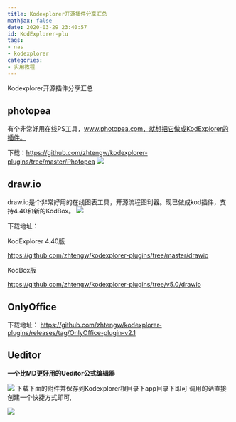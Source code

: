 ```yaml
---
title: Kodexplorer开源插件分享汇总
mathjax: false
date: 2020-03-29 23:40:57
id: KodExplorer-plu
tags:
- nas
- kodexplorer
categories:
- 实用教程
---
```




Kodexplorer开源插件分享汇总



<!---more--->



## photopea

有个非常好用在线PS工具，www.photopea.com，就想把它做成KodExplorer的插件。

下载：https://github.com/zhtengw/kodexplorer-plugins/tree/master/Photopea
![](https://zymin-1255632454.cos.ap-shanghai.myqcloud.com/0newblog/1577546009-0-2019-12-28225041.png)

## draw.io

draw.io是个非常好用的在线图表工具，开源流程图利器。现已做成kod插件，支持4.40和新的KodBox。
![](https://zymin-1255632454.cos.ap-shanghai.myqcloud.com/0newblog/1578815292-0-2020-01-11232448.png)

下载地址：

KodExplorer 4.40版 

https://github.com/zhtengw/kodexplorer-plugins/tree/master/drawio

KodBox版 

https://github.com/zhtengw/kodexplorer-plugins/tree/v5.0/drawio



## OnlyOffice

下载地址：
https://github.com/zhtengw/kodexplorer-plugins/releases/tag/OnlyOffice-plugin-v2.1



## Ueditor

**一个比MD更好用的Ueditor公式编辑器**

![](https://zymin-1255632454.cos.ap-shanghai.myqcloud.com/0newblog/11111111111.gif)
下载下面的附件并保存到Kodexplorer根目录下app目录下即可
调用的话直接创建一个快捷方式即可,

![](https://zymin-1255632454.cos.ap-shanghai.myqcloud.com/0newblog/image-20200330130257246.png)


